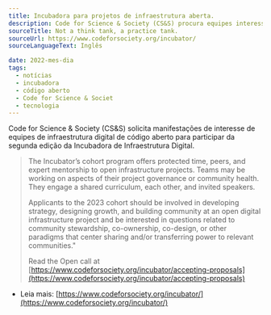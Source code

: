 ```yaml
---
title: Incubadora para projetos de infraestrutura aberta.
description: Code for Science & Society (CS&S) procura equipes interessadas em infraestrutura digital de código aberto para participar da Incubadora de Infraestrutura Digital.
sourceTitle: Not a think tank, a practice tank.
sourceUrl: https://www.codeforsociety.org/incubator/
sourceLanguageText: Inglês

date: 2022-mes-dia
tags: 
  - notícias
  - incubadora
  - código aberto
  - Code for Science & Societ
  - tecnologia
---
```


Code for Science & Society (CS&S) solicita manifestações de interesse de equipes de infraestrutura digital de código aberto para participar da segunda edição da Incubadora de Infraestrutura Digital.

> The Incubator’s cohort program offers protected time, peers, and expert mentorship to open infrastructure projects. Teams may be working on aspects of their project governance or community health. They engage a shared curriculum, each other, and invited speakers.
> 
> Applicants to the 2023 cohort should be involved in developing strategy, designing growth, and building community at an open digital infrastructure project and be interested in questions related to community stewardship, co-ownership, co-design, or other paradigms that center sharing and/or transferring power to relevant communities."
> 
> Read the Open call at [https://www.codeforsociety.org/incubator/accepting-proposals](https://www.codeforsociety.org/incubator/accepting-proposals) 

* Leia mais: [https://www.codeforsociety.org/incubator/](https://www.codeforsociety.org/incubator/)
